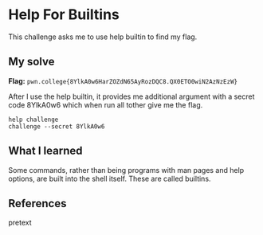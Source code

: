 # Help For Builtins
This challenge asks me to use help builtin to find my flag.

## My solve
**Flag:** `pwn.college{8YlkA0w6HarZOZdN65AyRozDQC8.QX0ETO0wiN2AzNzEzW}`

After I use the help builtin, it provides me additional argument with a secret code 8YlkA0w6 which when run all tother give me the flag.
```
help challenge
challenge --secret 8YlkA0w6
```

## What I learned
Some commands, rather than being programs with man pages and help options, are built into the shell itself. These are called builtins.

## References 
pretext
